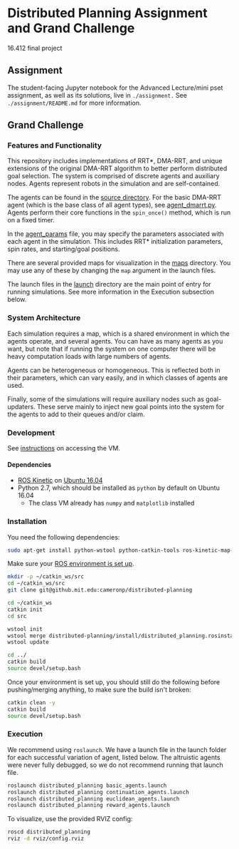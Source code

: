 # Distributed Planning Assignment and Grand Challenge

16.412 final project

## Assignment

The student-facing Jupyter notebook for the Advanced Lecture/mini pset assignment, as well as its solutions, live in `./assignment.` See `./assignment/README.md` for more information.

## Grand Challenge

### Features and Functionality

This repository includes implementations of RRT\*, DMA-RRT, and unique extensions of the original DMA-RRT algorithm to better perform distributed goal selection. The system is comprised of discrete agents and auxiliary nodes. Agents represent robots in the simulation and are self-contained.

The agents can be found in the [source directory](/src/distributed_planning). For the basic DMA-RRT agent (which is the base class of all agent types), see [agent_dmarrt.py](/src/distributed_planning/agent_dmarrt.py). Agents perform their core functions in the `spin_once()` method, which is run on a fixed timer.

In the [agent_params](params/agent_params.yaml) file, you may specify the parameters associated with each agent in the simulation. This includes RRT\* initialization parameters, spin rates, and starting/goal positions.

There are several provided maps for visualization in the [maps](/maps) directory. You may use any of these by changing the `map` argument in the launch files.

The launch files in the [launch](/launch) directory are the main point of entry for running simulations. See more information in the Execution subsection below.

### System Architecture

Each simulation requires a map, which is a shared environment in which the agents operate, and several agents. You can have as many agents as you want, but note that if running the system on one computer there will be heavy computation loads with large numbers of agents.

Agents can be heterogeneous or homogeneous. This is reflected both in their parameters, which can vary easily, and in which classes of agents are used.

Finally, some of the simulations will require auxiliary nodes such as goal-updaters. These serve mainly to inject new goal points into the system for the agents to add to their queues and/or claim. 

### Development

See [instructions](https://docs.google.com/document/d/1oX_eJmV-vMKZSr4hDh7DyUTJEKLYcL7JspLI2c2MxHc/edit#heading=h.la9ejcobwj1r) on accessing the VM.

#### Dependencies

* [ROS Kinetic](http://wiki.ros.org/kinetic) on [Ubuntu 16.04](http://releases.ubuntu.com/16.04/)
* Python 2.7, which should be installed as `python` by default on Ubuntu 16.04
  * The class VM already has `numpy` and `matplotlib` installed

### Installation

You need the following dependencies:

```sh
sudo apt-get install python-wstool python-catkin-tools ros-kinetic-map-server
```

Make sure your [ROS environment is set up](http://wiki.ros.org/ROS/Tutorials/InstallingandConfiguringROSEnvironment).

```sh
mkdir -p ~/catkin_ws/src
cd ~/catkin_ws/src
git clone git@github.mit.edu:cameronp/distributed-planning

cd ~/catkin_ws
catkin init
cd src

wstool init
wstool merge distributed-planning/install/distributed_planning.rosinstall
wstool update

cd ../
catkin build
source devel/setup.bash
```

Once your environment is set up, you should still do the following before pushing/merging anything, to make sure the build isn't broken:
```sh
catkin clean -y
catkin build
source devel/setup.bash
```

### Execution

We recommend using `roslaunch`. We have a launch file in the launch folder for each successful variation of agent, listed below. The altruistic agents were never fully debugged, so we do not recommend running that launch file.

```sh
roslaunch distributed_planning basic_agents.launch
roslaunch distributed_planning continuation_agents.launch
roslaunch distributed_planning euclidean_agents.launch
roslaunch distributed_planning reward_agents.launch
```

To visualize, use the provided RVIZ config:

```sh
roscd distributed_planning
rviz -d rviz/config.rviz
```
